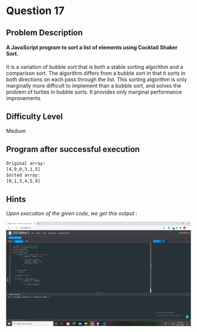 # Question 17

## Problem Description

#### A JavaScript program to sort a list of elements using Cocktail Shaker Sort.

It is a variation of bubble sort that is both a stable sorting algorithm and a comparison sort. The algorithm differs from a bubble sort in that it sorts in both directions on each pass through the list. This sorting algorithm is only marginally more difficult to implement than a bubble sort, and solves the problem of turtles in bubble sorts. It provides only marginal performance improvements

## Difficulty Level

Medium

## Program after successful execution

```
Original array:
[4,9,0,3,1,5]
Sorted array:
[0,1,3,4,5,9]
```

## Hints

*Upon execution of the given code, we get this output :*

![Hint](challenge_17.png)

